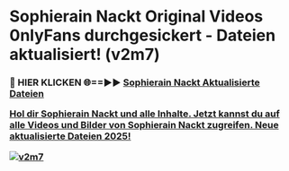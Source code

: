 # Sophierain Nackt Original Videos 0nlyFans durchgesickert - Dateien aktualisiert! (v2m7)

<h3>🔴 HIER KLICKEN 🌐==►► <a href="https://tinyurl.com/h6vf6nb8" rel="nofollow">Sophierain Nackt Aktualisierte Dateien

Hol dir Sophierain Nackt und alle Inhalte. Jetzt kannst du auf alle Videos und Bilder von Sophierain Nackt zugreifen. Neue aktualisierte Dateien 2025!

[![v2m7](https://i.imgur.com/sD4kR3V.gif)](https://tinyurl.com/h6vf6nb8)
